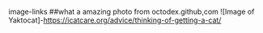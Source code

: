 image-links
##what a amazing photo from octodex.github,com
![Image of Yaktocat]-https://icatcare.org/advice/thinking-of-getting-a-cat/
